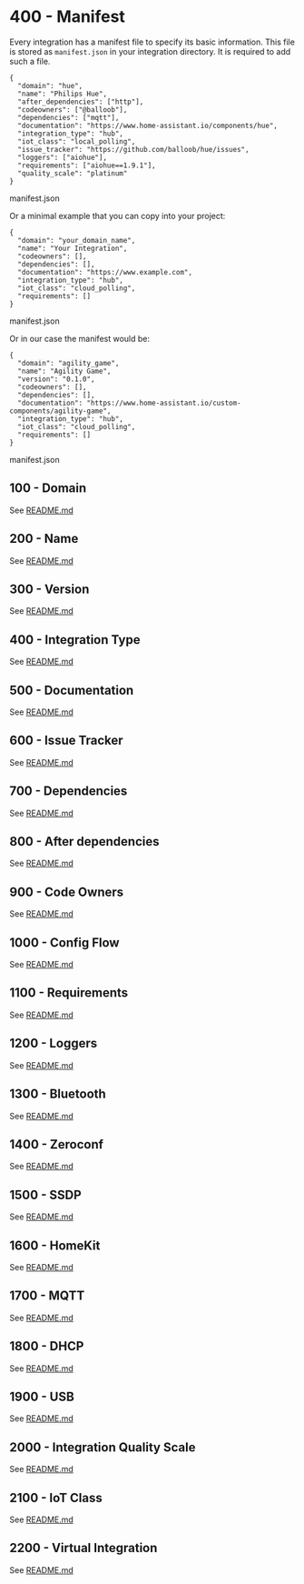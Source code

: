 # 400 - Manifest

Every integration has a manifest file to specify its basic information. This file is stored as ```manifest.json``` in your integration directory. It is required to add such a file.

```
{
  "domain": "hue",
  "name": "Philips Hue",
  "after_dependencies": ["http"],
  "codeowners": ["@balloob"],
  "dependencies": ["mqtt"],
  "documentation": "https://www.home-assistant.io/components/hue",
  "integration_type": "hub",
  "iot_class": "local_polling",
  "issue_tracker": "https://github.com/balloob/hue/issues",
  "loggers": ["aiohue"],
  "requirements": ["aiohue==1.9.1"],
  "quality_scale": "platinum"
}
```
manifest.json

Or a minimal example that you can copy into your project:

```
{
  "domain": "your_domain_name",
  "name": "Your Integration",
  "codeowners": [],
  "dependencies": [],
  "documentation": "https://www.example.com",
  "integration_type": "hub",
  "iot_class": "cloud_polling",
  "requirements": []
}
```
manifest.json

Or in our case the manifest would be:

```
{
  "domain": "agility_game",
  "name": "Agility Game",
  "version": "0.1.0",
  "codeowners": [],
  "dependencies": [],
  "documentation": "https://www.home-assistant.io/custom-components/agility-game",
  "integration_type": "hub",
  "iot_class": "cloud_polling",
  "requirements": []
}
```
manifest.json

## 100 - Domain

See [README.md](./100/README.md)

## 200 - Name

See [README.md](./200/README.md)

## 300 - Version

See [README.md](./300/README.md)

## 400 - Integration Type

See [README.md](./400/README.md)

## 500 - Documentation

See [README.md](./500/README.md)

## 600 - Issue Tracker

See [README.md](./600/README.md)

## 700 - Dependencies

See [README.md](./700/README.md)

## 800 - After dependencies

See [README.md](./800/README.md)

## 900 - Code Owners

See [README.md](./900/README.md)

## 1000 - Config Flow

See [README.md](./1000/README.md)

## 1100 - Requirements

See [README.md](./1100/README.md)

## 1200 - Loggers

See [README.md](./1200/README.md)

## 1300 - Bluetooth

See [README.md](./1300/README.md)

## 1400 - Zeroconf

See [README.md](./1400/README.md)

## 1500 - SSDP

See [README.md](./1500/README.md)

## 1600 - HomeKit

See [README.md](./1600/README.md)

## 1700 - MQTT

See [README.md](./1700/README.md)

## 1800 - DHCP

See [README.md](./1800/README.md)

## 1900 - USB

See [README.md](./1900/README.md)

## 2000 - Integration Quality Scale

See [README.md](./2000/README.md)

## 2100 - IoT Class

See [README.md](./2100/README.md)

## 2200 - Virtual Integration

See [README.md](./2200/README.md)
